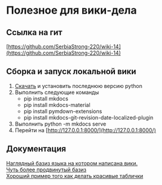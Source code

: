 # Полезное для вики-дела

## Ссылка на гит

[https://github.com/SerbiaStrong-220/wiki-14](https://github.com/SerbiaStrong-220/wiki-14)

## Сборка и запуск локальной вики

1. [Скачать](https://www.python.org/downloads/) и установить последнюю версию python
1. Выполнить следующие команды
    - pip install mkdocs
    - pip install mkdocs-material
    - pip install pymdown-extensions
    - pip install mkdocs-git-revision-date-localized-plugin
1. Выполнить python -m mkdocs serve
1. Перейти на [http://127.0.0.1:8000/](http://127.0.0.1:8000/)

## Документация

[Наглядный базиз языка на котором написана вики.](https://markdown-it.github.io/) </br>
[Чуть более продвинутый базиз](https://www.markdownguide.org/basic-syntax/) </br>
[Хороший пример того как делать красивые таблички](https://stackoverflow.com/questions/26197579/set-background-color-for-specific-cell-in-markdown-table)
